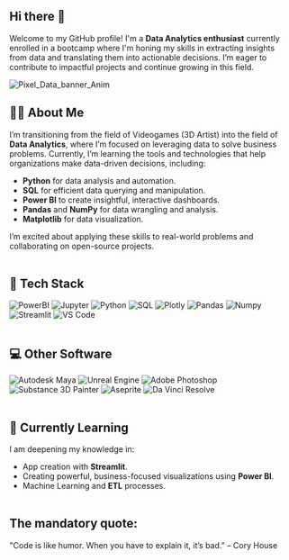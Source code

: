 ## Hi there 👋 <br>
Welcome to my GitHub profile! I'm a **Data Analytics enthusiast** currently enrolled in a bootcamp where I'm honing my skills in extracting insights from data and translating them into actionable decisions. I’m eager to contribute to impactful projects and continue growing in this field.

![Pixel_Data_banner_Anim](https://github.com/user-attachments/assets/8b3eb348-c427-4314-a115-649d5eb2ddab)


## 👩‍💻 About Me <br>

I’m transitioning from the field of Videogames (3D Artist) into the field of **Data Analytics**, where I’m focused on leveraging data to solve business problems. Currently, I’m learning the tools and technologies that help organizations make data-driven decisions, including:

- **Python** for data analysis and automation.
- **SQL** for efficient data querying and manipulation.
- **Power BI** to create insightful, interactive dashboards.
- **Pandas** and **NumPy** for data wrangling and analysis.
- **Matplotlib** for data visualization.

I’m excited about applying these skills to real-world problems and collaborating on open-source projects. <br><br>

## 🚀 Tech Stack <br>

![PowerBI](https://img.shields.io/badge/PowerBI-F2C811?style=for-the-badge&logo=Power%20BI&logoColor=white)
![Jupyter](https://img.shields.io/badge/Jupyter-F37626.svg?&style=for-the-badge&logo=Jupyter&logoColor=white)
![Python](https://img.shields.io/badge/Python-14354C?style=for-the-badge&logo=python&logoColor=white)
![SQL](https://img.shields.io/badge/MySQL-005C84?style=for-the-badge&logo=mysql&logoColor=white)
![Plotly](https://img.shields.io/badge/Plotly-3F4F75.svg?style=for-the-badge&logo=Plotly&logoColor=white)
![Pandas](https://img.shields.io/badge/pandas-150458.svg?style=for-the-badge&logo=pandas&logoColor=white)
![Numpy](https://img.shields.io/badge/NumPy-013243.svg?style=for-the-badge&logo=NumPy&logoColor=white)
![Streamlit](https://img.shields.io/badge/Streamlit-FF4B4B.svg?style=for-the-badge&logo=Streamlit&logoColor=white)
![VS Code](https://img.shields.io/badge/Visual_Studio_Code-0078D4?style=for-the-badge&logo=visual%20studio%20code&logoColor=white) <br><br>

## 💻 Other Software <br>

![Autodesk Maya](https://img.shields.io/badge/Autodesk%20Maya-00A1E0.svg?&style=for-the-badge&logo=Autodesk&logoColor=white)
![Unreal Engine](https://img.shields.io/badge/Unreal%20Engine%205-313131.svg?&style=for-the-badge&logo=unrealengine&logoColor=white)
![Adobe Photoshop](https://img.shields.io/badge/Adobe%20Photoshop-31A8FF.svg?&style=for-the-badge&logo=adobephotoshop&logoColor=white)
![Substance 3D Painter](https://img.shields.io/badge/Substance%203D%20Painter-FF6A00.svg?&style=for-the-badge&logo=adobe&logoColor=white)
![Aseprite](https://img.shields.io/badge/Aseprite-7D929E.svg?&style=for-the-badge&logo=aseprite&logoColor=white)
![Da Vinci Resolve](https://img.shields.io/badge/Da%20Vinci%20Resolve-F28044.svg?&style=for-the-badge&logo=davinciresolve&logoColor=white) <br><br>


## 🌱 Currently Learning <br>

I am deepening my knowledge in:

- App creation with **Streamlit**.
- Creating powerful, business-focused visualizations using **Power BI**.
- Machine Learning and **ETL** processes. <br><br>

## The mandatory quote: <br>
"Code is like humor. When you have to explain it, it’s bad." – Cory House
<!--
**ICG216/ICG216** is a ✨ _special_ ✨ repository because its `README.md` (this file) appears on your GitHub profile.

Here are some ideas to get you started:

- 🔭 I’m currently working on ...
- 🌱 I’m currently learning ...
- 👯 I’m looking to collaborate on ...
- 🤔 I’m looking for help with ...![gitBanner](https://github.com/user-attachments/assets/7dd2dba3-bbee-4af3-a00c-80acdb904c13)

- 💬 Ask me about ...
- 📫 How to reach me: ...
- 😄 Pronouns: ...
- ⚡ Fun fact: ...
-->



